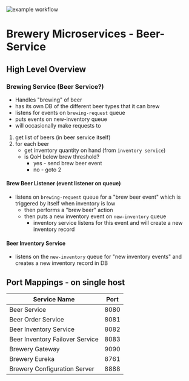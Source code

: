 ![example workflow](https://github.com/strohs/brewery-microservices/beer-service/actions/workflows/maven.yml/badge.svg)

# Brewery Microservices - Beer-Service

## High Level Overview
### Brewing Service (Beer Service?)
- Handles "brewing" of beer
- has its own DB of the different beer types that it can brew
- listens for events on `brewing-request` queue
- puts events on new-inventory queue
- will occasionally make requests to 

1. get list of beers (in beer service itself)
2. for each beer
   - get inventory quantity on hand (from `inventory service`)
   - is QoH below brew threshold? 
     - yes - send brew beer event
     - no - goto 2


#### Brew Beer Listener (event listener on queue)
 - listens on `brewing-request` queue for a "brew beer event" which is triggered by itself when inventory is low
   - then performs a "brew beer" action
   - then puts a new inventory event on `new-inventory` queue
     - inventory service listens for this event and will create a new inventory record


#### Beer Inventory Service
- listens on the `new-inventory` queue for "new inventory events" and creates a new inventory record in DB



## Port Mappings - on single host

| Service Name                    | Port |
|---------------------------------|------|
| Beer Service                    | 8080 |
| Beer Order Service              | 8081 |
| Beer Inventory Service          | 8082 |
| Beer Inventory Failover Service | 8083 |
| Brewery Gateway                 | 9090 |
| Brewery Eureka                  | 8761 |
| Brewery Configuration Server    | 8888 |

